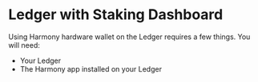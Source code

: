 # Ledger with Staking Dashboard

Using Harmony hardware wallet on the Ledger requires a few things. You will need:

* Your Ledger
* The Harmony app installed on your Ledger
